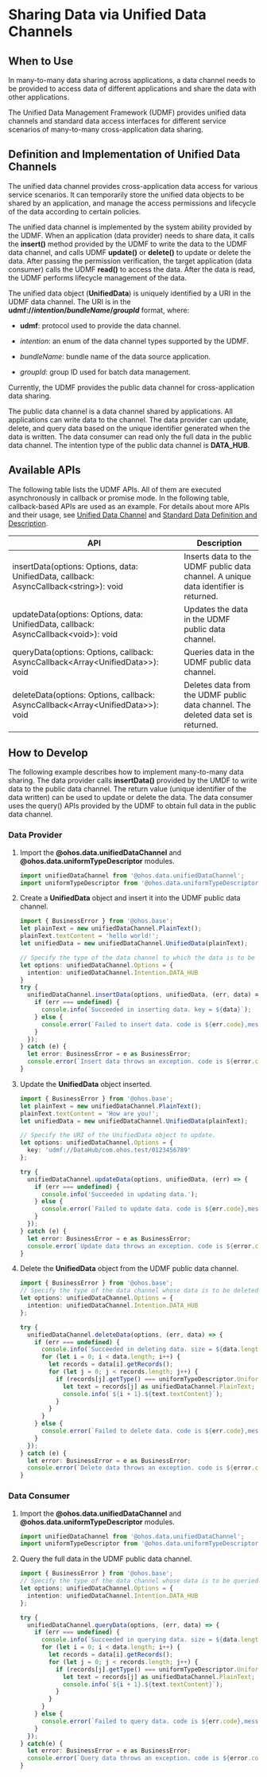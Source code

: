 # Sharing Data via Unified Data Channels


## When to Use

In many-to-many data sharing across applications, a data channel needs to be provided to access data of different applications and share the data with other applications.

The Unified Data Management Framework (UDMF) provides unified data channels and standard data access interfaces for different service scenarios of many-to-many cross-application data sharing.

## Definition and Implementation of Unified Data Channels

The unified data channel provides cross-application data access for various service scenarios. It can temporarily store the unified data objects to be shared by an application, and manage the access permissions and lifecycle of the data according to certain policies.

The unified data channel is implemented by the system ability provided by the UDMF. When an application (data provider) needs to share data, it calls the **insert()** method provided by the UDMF to write the data to the UDMF data channel, and calls UDMF **update()** or **delete()** to update or delete the data. After passing the permission verification, the target application (data consumer) calls the UDMF **read()** to access the data. After the data is read, the UDMF performs lifecycle management of the data.

The unified data object (**UnifiedData**) is uniquely identified by a URI in the UDMF data channel. The URI is in the **udmf://*intention*/*bundleName*/*groupId*** format, where:

+ **udmf**: protocol used to provide the data channel.

+ *intention*: an enum of the data channel types supported by the UDMF.

+ *bundleName*: bundle name of the data source application.

+ *groupId*: group ID used for batch data management.

Currently, the UDMF provides the public data channel for cross-application data sharing.

The public data channel is a data channel shared by applications. All applications can write data to the channel. The data provider can update, delete, and query data based on the unique identifier generated when the data is written. The data consumer can read only the full data in the public data channel. The intention type of the public data channel is **DATA_HUB**.

## Available APIs

The following table lists the UDMF APIs. All of them are executed asynchronously in callback or promise mode. In the following table, callback-based APIs are used as an example. For details about more APIs and their usage, see [Unified Data Channel](../reference/apis-arkdata/js-apis-data-unifiedDataChannel.md) and [Standard Data Definition and Description](../reference/apis-arkdata/js-apis-data-uniformTypeDescriptor.md).

| API                                                                                   | Description                                         |
|-----------------------------------------------------------------------------------------|---------------------------------------------|
| insertData(options: Options, data: UnifiedData, callback: AsyncCallback\<string>): void | Inserts data to the UDMF public data channel. A unique data identifier is returned.|
| updateData(options: Options, data: UnifiedData, callback: AsyncCallback\<void>): void   | Updates the data in the UDMF public data channel.          |
| queryData(options: Options, callback: AsyncCallback\<Array\<UnifiedData>>): void        | Queries data in the UDMF public data channel.              |
| deleteData(options: Options, callback: AsyncCallback\<Array\<UnifiedData>>): void       | Deletes data from the UDMF public data channel. The deleted data set is returned.|


## How to Develop

The following example describes how to implement many-to-many data sharing. The data provider calls **insertData()** provided by the UMDF to write data to the public data channel. The return value (unique identifier of the data written) can be used to update or delete the data. The data consumer uses the query() APIs provided by the UDMF to obtain full data in the public data channel.

### Data Provider

1. Import the **@ohos.data.unifiedDataChannel** and **@ohos.data.uniformTypeDescriptor** modules.

   ```ts
   import unifiedDataChannel from '@ohos.data.unifiedDataChannel';
   import uniformTypeDescriptor from '@ohos.data.uniformTypeDescriptor';
   ```
2. Create a **UnifiedData** object and insert it into the UDMF public data channel.

   ```ts
   import { BusinessError } from '@ohos.base';
   let plainText = new unifiedDataChannel.PlainText();
   plainText.textContent = 'hello world!';
   let unifiedData = new unifiedDataChannel.UnifiedData(plainText);
   
   // Specify the type of the data channel to which the data is to be inserted.
   let options: unifiedDataChannel.Options = {
     intention: unifiedDataChannel.Intention.DATA_HUB
   }
   try {
     unifiedDataChannel.insertData(options, unifiedData, (err, data) => {
       if (err === undefined) {
         console.info(`Succeeded in inserting data. key = ${data}`);
       } else {
         console.error(`Failed to insert data. code is ${err.code},message is ${err.message} `);
       }
     });
   } catch (e) {
     let error: BusinessError = e as BusinessError;
     console.error(`Insert data throws an exception. code is ${error.code},message is ${error.message} `);
   }
   ```
3. Update the **UnifiedData** object inserted.

   ```ts
   import { BusinessError } from '@ohos.base';
   let plainText = new unifiedDataChannel.PlainText();
   plainText.textContent = 'How are you!';
   let unifiedData = new unifiedDataChannel.UnifiedData(plainText);
   
   // Specify the URI of the UnifiedData object to update.
   let options: unifiedDataChannel.Options = {
     key: 'udmf://DataHub/com.ohos.test/0123456789'
   };
   
   try {
     unifiedDataChannel.updateData(options, unifiedData, (err) => {
       if (err === undefined) {
         console.info('Succeeded in updating data.');
       } else {
         console.error(`Failed to update data. code is ${err.code},message is ${err.message} `);
       }
     });
   } catch (e) {
     let error: BusinessError = e as BusinessError;
     console.error(`Update data throws an exception. code is ${error.code},message is ${error.message} `);
   }
   ```
4. Delete the **UnifiedData** object from the UDMF public data channel.

   ```ts
   import { BusinessError } from '@ohos.base';
   // Specify the type of the data channel whose data is to be deleted.
   let options: unifiedDataChannel.Options = {
     intention: unifiedDataChannel.Intention.DATA_HUB
   };

   try {
     unifiedDataChannel.deleteData(options, (err, data) => {
       if (err === undefined) {
         console.info(`Succeeded in deleting data. size = ${data.length}`);
         for (let i = 0; i < data.length; i++) {
           let records = data[i].getRecords();
           for (let j = 0; j < records.length; j++) {
             if (records[j].getType() === uniformTypeDescriptor.UniformDataType.PLAIN_TEXT) {
               let text = records[j] as unifiedDataChannel.PlainText;
               console.info(`${i + 1}.${text.textContent}`);
             }
           }
         }
       } else {
         console.error(`Failed to delete data. code is ${err.code},message is ${err.message} `);
       }
     });
   } catch (e) {
     let error: BusinessError = e as BusinessError;
     console.error(`Delete data throws an exception. code is ${error.code},message is ${error.message} `);
   }
   ```
   
### Data Consumer

1. Import the **@ohos.data.unifiedDataChannel** and **@ohos.data.uniformTypeDescriptor** modules.

   ```ts
   import unifiedDataChannel from '@ohos.data.unifiedDataChannel';
   import uniformTypeDescriptor from '@ohos.data.uniformTypeDescriptor';
   ```
2. Query the full data in the UDMF public data channel.

   ```ts
   import { BusinessError } from '@ohos.base';
   // Specify the type of the data channel whose data is to be queried.
   let options: unifiedDataChannel.Options = {
     intention: unifiedDataChannel.Intention.DATA_HUB
   };

   try {
     unifiedDataChannel.queryData(options, (err, data) => {
       if (err === undefined) {
         console.info(`Succeeded in querying data. size = ${data.length}`);
         for (let i = 0; i < data.length; i++) {
           let records = data[i].getRecords();
           for (let j = 0; j < records.length; j++) {
             if (records[j].getType() === uniformTypeDescriptor.UniformDataType.PLAIN_TEXT) {
               let text = records[j] as unifiedDataChannel.PlainText;
               console.info(`${i + 1}.${text.textContent}`);
             }
           }
         }
       } else {
         console.error(`Failed to query data. code is ${err.code},message is ${err.message} `);
       }
     });
   } catch(e) {
     let error: BusinessError = e as BusinessError;
     console.error(`Query data throws an exception. code is ${error.code},message is ${error.message} `);
   }
   ```
